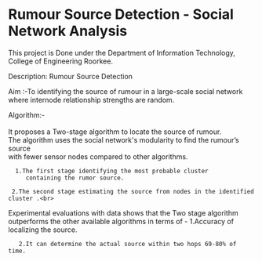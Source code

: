 
# Rumour Source Detection - Social Network Analysis


This project is Done under the Department of Information Technology, College of Engineering Roorkee.<br>

Description: Rumour Source Detection<br>

Aim :-To identifying the source of rumour in a large-scale social network where internode relationship strengths are random.<br>

Algorithm:-<br>
<br>
It proposes a Two-stage algorithm to locate the source of rumour.<br>
The algorithm uses the social network's modularity to find the rumour’s source<br>
with fewer sensor nodes compared to other algorithms. <br>

      1.The first stage identifying the most probable cluster 
         containing the rumor source.

     2.The second stage estimating the source from nodes in the identified cluster .<br>


Experimental evaluations with data shows that the Two stage algorithm outperforms the other available algorithms in terms of - 
       1.Accuracy of localizing the source.

       2.It can determine the actual source within two hops 69-80% of time.
       
